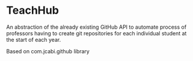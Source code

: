 # TeachHub

An abstraction of the already existing GitHub API to automate process of professors having to create git repositories for each individual student at the start of each year.

Based on com.jcabi.github library
